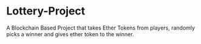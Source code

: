 # Lottery-Project
A Blockchain Based Project that takes Ether Tokens from players, randomly picks a winner and gives ether token to the winner.

